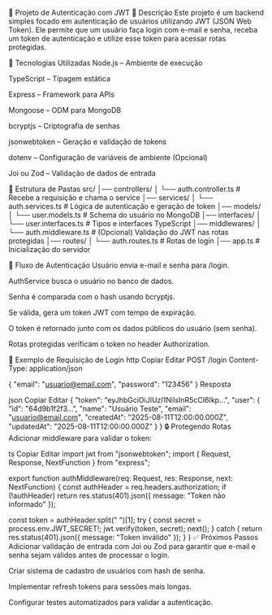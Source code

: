 📌 Projeto de Autenticação com JWT
📖 Descrição
Este projeto é um backend simples focado em autenticação de usuários utilizando JWT (JSON Web Token).
Ele permite que um usuário faça login com e-mail e senha, receba um token de autenticação e utilize esse token para acessar rotas protegidas.

🚀 Tecnologias Utilizadas
Node.js – Ambiente de execução

TypeScript – Tipagem estática

Express – Framework para APIs

Mongoose – ODM para MongoDB

bcryptjs – Criptografia de senhas

jsonwebtoken – Geração e validação de tokens

dotenv – Configuração de variáveis de ambiente
(Opcional)

Joi ou Zod – Validação de dados de entrada

📂 Estrutura de Pastas
src/
│── controllers/
│   └── auth.controller.ts      # Recebe a requisição e chama o service
│── services/
│   └── auth.services.ts        # Lógica de autenticação e geração de token
│── models/
│   └── user.models.ts          # Schema do usuário no MongoDB
│── interfaces/
│   └── user.interfaces.ts      # Tipos e interfaces TypeScript
│── middlewares/
│   └── auth.middleware.ts      # (Opcional) Validação do JWT nas rotas protegidas
│── routes/
│   └── auth.routes.ts          # Rotas de login
│── app.ts                      # Inicialização do servidor

🔑 Fluxo de Autenticação
Usuário envia e-mail e senha para /login.

AuthService busca o usuário no banco de dados.

Senha é comparada com o hash usando bcryptjs.

Se válida, gera um token JWT com tempo de expiração.

O token é retornado junto com os dados públicos do usuário (sem senha).

Rotas protegidas verificam o token no header Authorization.

📜 Exemplo de Requisição de Login
http
Copiar
Editar
POST /login
Content-Type: application/json

{
  "email": "usuario@email.com",
  "password": "123456"
}
Resposta

json
Copiar
Editar
{
  "token": "eyJhbGciOiJIUzI1NiIsInR5cCI6Ikp...",
  "user": {
    "id": "64d9b1f2f3...",
    "name": "Usuário Teste",
    "email": "usuario@email.com",
    "createdAt": "2025-08-11T12:00:00.000Z",
    "updatedAt": "2025-08-11T12:00:00.000Z"
  }
}
🔒 Protegendo Rotas
Adicionar middleware para validar o token:

ts
Copiar
Editar
import jwt from "jsonwebtoken";
import { Request, Response, NextFunction } from "express";

export function authMiddleware(req: Request, res: Response, next: NextFunction) {
  const authHeader = req.headers.authorization;
  if (!authHeader) return res.status(401).json({ message: "Token não informado" });

  const token = authHeader.split(" ")[1];
  try {
    const secret = process.env.JWT_SECRET!;
    jwt.verify(token, secret);
    next();
  } catch {
    return res.status(401).json({ message: "Token inválido" });
  }
}
✅ Próximos Passos
Adicionar validação de entrada com Joi ou Zod para garantir que e-mail e senha sejam válidos antes de processar o login.

Criar sistema de cadastro de usuários com hash de senha.

Implementar refresh tokens para sessões mais longas.

Configurar testes automatizados para validar a autenticação.